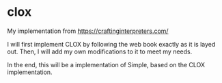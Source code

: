 # clox
My implementation from https://craftinginterpreters.com/

I will first implement CLOX by following the web book exactly as it is layed out. Then, I will add my own modifications
to it to meet my needs.

In the end, this will be a implementation of Simple, based on the CLOX implementation.
